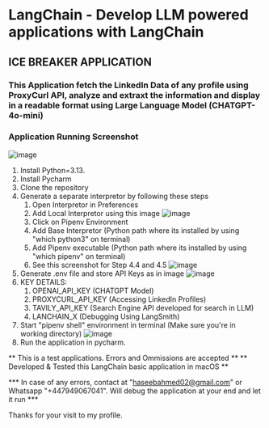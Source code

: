 # LangChain - Develop LLM powered applications with LangChain
## ICE BREAKER APPLICATION
### This Application fetch the LinkedIn Data of any profile using ProxyCurl API, analyze and extraxt the information and display in a readable format using Large Language Model (CHATGPT-4o-mini)

### Application Running Screenshot

![image](https://github.com/user-attachments/assets/50e56399-2102-45b8-8b67-1fa9eb37ed74)


1. Install Python=3.13.
2. Install Pycharm
3. Clone the repository
4. Generate a separate interpretor by following these steps
     1. Open Interpretor in Preferences
     2. Add Local Interpretor using this image ![image](https://github.com/user-attachments/assets/c65b6f06-66a0-4d12-87a8-5bbc557c7665)
     3. Click on Pipenv Environment
     4. Add Base Interpretor (Python path where its installed by using "which python3" on terminal)
     5. Add Pipenv executable (Python path where its installed by using "which pipenv" on terminal)
     6. See this screenshot for Step 4.4 and 4.5 ![image](https://github.com/user-attachments/assets/4981800a-0c55-4307-ab69-220f0f312355)
5. Generate .env file and store API Keys as in image ![image](https://github.com/user-attachments/assets/015a2746-d1a6-4365-b1ef-d874aad0d7af)
6. KEY DETAILS:
     1. OPENAI_API_KEY (CHATGPT Model)
     2. PROXYCURL_API_KEY (Accessing LinkedIn Profiles)
     3. TAVILY_API_KEY (Search Engine API developed for search in LLM)
     4. LANCHAIN_X (Debugging Using LangSmith)
8. Start "pipenv shell" environment in terminal (Make sure you're in working directory) ![image](https://github.com/user-attachments/assets/09759085-e140-4197-9819-af3a32168510)
9. Run the application in pycharm.

** This is a test applications. Errors and Ommissions are accepted ** 
** Developed & Tested this LangChain basic application in macOS **

*** In case of any errors, contact at "haseebahmed02@gmail.com" or Whatsapp "+447949067041". Will debug the application at your end and let it run ***

Thanks for your visit to my profile.

